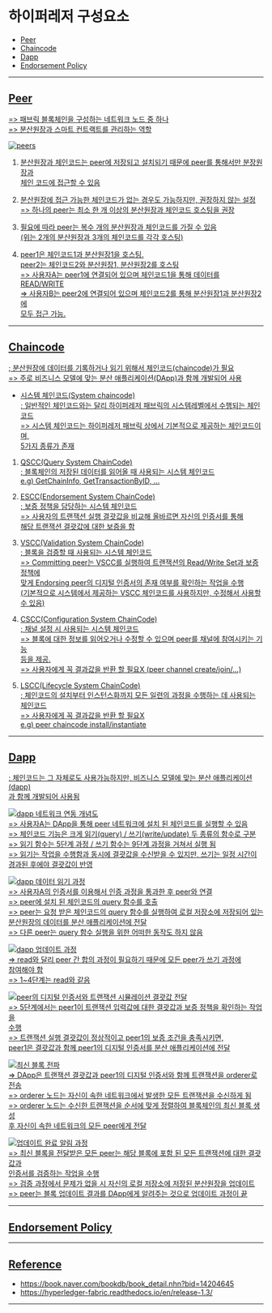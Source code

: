 # 하이퍼레저 구성요소  

- <a href="#peer">Peer</div>  
- <a href="#chaincode">Chaincode</div>  
- <a href="#dapp">Dapp</div>  
- <a href="#endorsement_policy">Endorsement Policy</div>  

---  

<div id="peer"></div>  

## Peer  
=> 패브릭 블록체인을 구성하는 네트워크 노드 중 하나  
=> 분산원장과 스마트 컨트랙트를 관리하는 역할  

![peers](./pics/peers.png)  

1. 분산원장과 체인코드는 peer에 저장되고 설치되기 때문에 peer를 통해서만 분장원장과  
체인 코드에 접근할 수 있음  

2. 분산원장에 접근 가능한 체인코드가 없는 경우도 가능하지만, 권장하지 않는 설정  
=> 하나의 peer는 최소 한 개 이상의 분산원장과 체인코드 호스팅을 권장  

3. 필요에 따라 peer는 복수 개의 분산원장과 체인코드를 가질 수 있음  
(위는 2개의 분산원장과 3개의 체인코드를 각각 호스팅)  

4. peer1은 체인코드1과 분산원장1을 호스팅.  
peer2는 체인코드2와 분산원장1, 분산원장2를 호스팅  
=> 사용자A는 peer1에 연결되어 있으며 체인코드1을 통해 데이터를 READ/WRITE  
=> 사용자B는 peer2에 연결되어 있으며 체인코드2를 통해 분산원장1과 분산원장2에  
모두 접근 가능.

---  

<div id="chaincode"></div>  

## Chaincode  
; 분산원장에 데이터를 기록하거나 읽기 위해서 체인코드(chaincode)가 필요  
=> 주로 비즈니스 모델에 맞는 분산 애플리케이션(DApp)과 함께 개발되어 사용  

- 시스템 체인코드(System chaincode)  
; 일반적인 체인코드와는 달리 하이퍼레저 패브릭의 시스템레벨에서 수행되는 체인코드  
=> 시스템 체인코드는 하이퍼레저 패브릭 상에서 기본적으로 제공하는 체인코드이며,  
5가지 종류가 존재  

1. QSCC(Query System ChainCode)  
; 블록체인의 저장된 데이터를 읽어올 때 사용되는 시스템 체인코드  
e.g) GetChainInfo, GetTransactionByID, ...  

2. ESCC(Endorsement System ChainCode)  
; 보증 정책을 담당하는 시스템 체인코드  
=> 사용자의 트랜잭션 실행 결괏값을 비교해 올바르면 자신의 인증서를 통해  
해당 트랜잭션 결괏값에 대한 보증을 함  

3. VSCC(Validation System ChainCode)   
; 블록을 검증할 때 사용되는 시스템 체인코드  
=> Committing peer는 VSCC를 실행하여 트랜잭션의 Read/Write Set과 보증 정책에  
맞게 Endorsing peer의 디지털 인증서의 존재 여부를 확인하는 작업을 수행  
(기본적으로 시스템에서 제공하는 VSCC 체인코드를 사용하지만, 수정해서 사용할 수 있음)  

4. CSCC(Configuration System ChainCode)  
; 채널 설정 시 사용되는 시스템 체인코드  
=> 블록에 대한 정보를 읽어오거나 수정할 수 있으며 peer를 채널에 참여시키는 기능  
등을 제공.  
=> 사용자에게 꼭 결과값을 반환 할 필요X
(peer channel create/join/...)  


5. LSCC(Lifecycle System ChainCode)  
; 체인코드의 설치부터 인스턴스화까지 모든 일련의 과정을 수행하는 데 사용되는 체인코드  
=> 사용자에게 꼭 결과값을 반환 할 필요X  
e.g) peer chaincode install/instantiate  

---  

<div id="dapp"></div>  

## Dapp  
; 체인코드는 그 자체로도 사용가능하지만, 비즈니스 모델에 맞는 분산 애플리케이션(dapp)  
과 함께 개발되어 사용됨  

![dapp 네트워크 연동 개념도](./pics/concept_dapp.png)  
=> 사용자A는 DApp을 통해 peer 네트워크에 설치 된 체인코드를 실행할 수 있음  
=> 체인코드 기능은 크게 읽기(query) / 쓰기(write/update) 두 종류의 함수로 구분  
=> 읽기 함수는 5단계 과정 / 쓰기 함수는 9단계 과정을 거쳐서 실행 됨  
=> 읽기는 작업을 수행함과 동시에 결괏값을 수신받을 수 있지만, 쓰기는 일정 시간이  
경과된 후에야 결괏값이 반영  

![dapp 데이터 읽기 과정](./pics/read_dapp.png)  
=> 사용자A의 인증서를 이용해서 인증 과정을 통과한 후 peer와 연결  
=> peer에 설치 된 체인코드의 query 함수를 호출  
=> peer는 요청 받은 체인코드의 query 함수를 실행하여 로컬 저장소에 저장되어 있는  
분산원장의 데이터를 분산 애플리케이션에 전달  
=> 다른 peer는 query 함수 실행을 위한 어떠한 동작도 하지 않음  

![dapp 업데이트 과정](./pics/update_dapp.png)  
=> read와 달리 peer 간 합의 과정이 필요하기 때문에 모든 peer가 쓰기 과정에  
참여해야 함  
=> 1~4단계는 read와 같음  

![peer의 디지털 인증서와 트랜잭션 시뮬레이션 결괏값 전달](./pics/update5_dapp.png)  
=> 5단계에서는 peer1이 트랜잭션 입력값에 대한 결괏값과 보증 정책을 확인하는 작업을  
수행  
=> 트랜잭션 실행 결괏값이 정상적이고 peer1의 보증 조건을 충족시키면,  
peer1은 결괏값과 함께 peer1의 디지털 인증서를 분산 애플리케이션에 전달  


![최신 블록 전파](./pics/update_propagation_dapp.png)  
=> DApp은 트랜잭션 결괏값과 peer1의 디지털 인증서와 함께 트랜잭션을 orderer로 전송  
=> orderer 노드는 자신이 속한 네트워크에서 발생한 모든 트랜잭션을 수신하게 됨  
=> orderer 노드는 수신한 트랜잭션을 순서에 맞게 정렬하여 블록체인의 최신 블록 생성  
후 자신이 속한 네트워크의 모든 peer에게 전달  


![업데이트 완료 알림 과정](./pics/update_notify_dapp.png)  
=> 최신 블록을 전달받은 모든 peer는 해당 블록에 포함 된 모든 트랜잭션에 대한 결괏값과  
인증서를 검증하는 작업을 수행  
=> 검증 과정에서 문제가 없을 시 자신의 로컬 저장소에 저장된 분산원장을 업데이트  
=> peer는 블록 업데이트 결과를 DApp에게 알려주는 것으로 업데이트 과정이 끝  

---  

<div id="endorsement_policy"></div>

## Endorsement Policy



















---  

## Reference  

- https://book.naver.com/bookdb/book_detail.nhn?bid=14204645  
- https://hyperledger-fabric.readthedocs.io/en/release-1.3/


---  

<br /><br /><br /><br /><br /><br />
